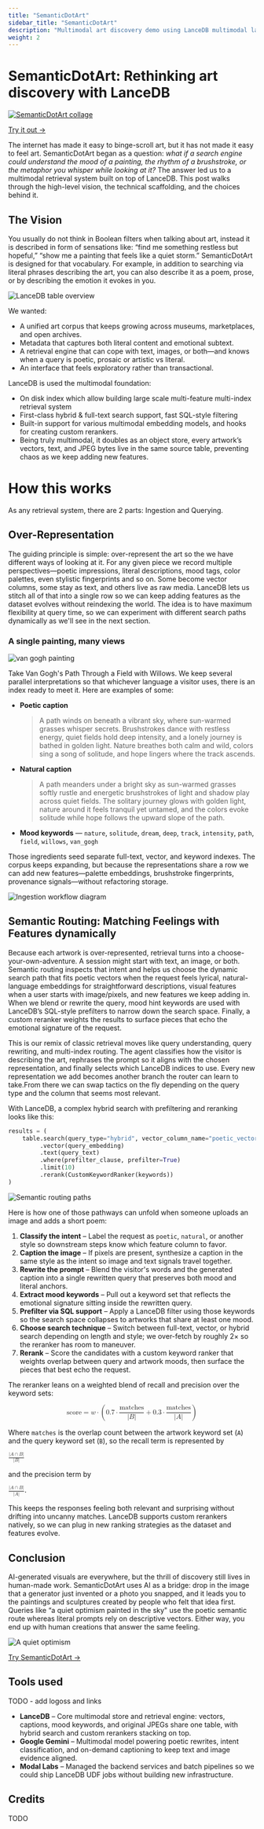 ```yaml
---
title: "SemanticDotArt"
sidebar_title: "SemanticDotArt"
description: "Multimodal art discovery demo using LanceDB multimodal lakehouse features"
weight: 2
---
```


# SemanticDotArt: Rethinking art discovery with LanceDB

[![SemanticDotArt collage](/assets/demos/sda_1.jpg)](https://www.semantic.art/)

[Try it out →](https://www.semantic.art/)

The internet has made it easy to binge-scroll art, but it has not made it easy to feel art. SemanticDotArt began as a question: *what if a search engine could understand the mood of a painting, the rhythm of a brushstroke, or the metaphor you whisper while looking at it?* The answer led us to a multimodal retrieval system built on top of LanceDB. This post walks through the high-level vision, the technical scaffolding, and the choices behind it.



## The Vision

You usually do not think in Boolean filters when talking about art, instead it is described in form of sensations like: “find me something restless but hopeful,” “show me a painting that feels like a quiet storm.” SemanticDotArt is designed for that vocabulary. For example, in addition to searching via literal phrases describing the art, you can also describe it as a poem, prose, or by describing the emotion it evokes in you. 

![LanceDB table overview](/assets/demos/sda_2.jpg)

We wanted:
- A unified art corpus that keeps growing across museums, marketplaces, and open archives.
- Metadata that captures both literal content and emotional subtext.
- A retrieval engine that can cope with text, images, or both—and knows when a query is poetic, prosaic or artistic vs literal.
- An interface that feels exploratory rather than transactional.

LanceDB is used  the multimodal foundation:
- On disk index which allow building large scale multi-feature multi-index retrieval system
- First-class hybrid & full-text search support, fast SQL-style filtering
- Built-in support for various multimodal embedding models, and hooks for creating custom rerankers. 
- Being truly multimodal, it doubles as an object store, every artwork’s vectors, text, and JPEG bytes live in the same source table, preventing chaos as we keep adding new features.

# How this works

As any retrieval system, there are 2 parts: Ingestion and Querying.

## Over-Representation

The guiding principle is simple: over-represent the art so the we have different ways of looking at it. For any given piece we record multiple perspectives—poetic impressions, literal descriptions, mood tags, color palettes, even stylistic fingerprints and so on. Some become vector columns, some stay as text, and others live as raw media. LanceDB lets us stitch all of that into a single row so we can keep adding features as the dataset evolves without reindexing the world. The idea is to have maximum flexibility at query time, so we can experiment with different search paths dynamically as we'll see in the next section. 

### A single painting, many views

![van gogh painting](/assets/demos/sda_van_gogh.jpg)

Take Van Gogh's Path Through a Field with Willows. We keep several parallel interpretations so that whichever language a visitor uses, there is an index ready to meet it. Here are examples of some:

- **Poetic caption**
  > A path winds on beneath a vibrant sky, where sun-warmed grasses whisper secrets. Brushstrokes dance with restless energy, quiet fields hold deep intensity, and a lonely journey is bathed in golden light. Nature breathes both calm and wild, colors sing a song of solitude, and hope lingers where the track ascends.
- **Natural caption**
  > A path meanders under a bright sky as sun-warmed grasses softly rustle and energetic brushstrokes of light and shadow play across quiet fields. The solitary journey glows with golden light, nature around it feels tranquil yet untamed, and the colors evoke solitude while hope follows the upward slope of the path.
- **Mood keywords** — `nature`, `solitude`, `dream`, `deep`, `track`, `intensity`, `path`, `field`, `willows`, `van_gogh`

Those ingredients seed separate full-text, vector, and keyword indexes. The corpus keeps expanding, but because the representations share a row we can add new features—palette embeddings, brushstroke fingerprints, provenance signals—without refactoring storage.

![Ingestion workflow diagram](/assets/demos/sda_3.png)

## Semantic Routing: Matching Feelings with Features dynamically

Because each artwork is over-represented, retrieval turns into a choose-your-own-adventure. A session might start with text, an image, or both. Semantic routing inspects that intent and helps us choose the dynamic search path that fits poetic vectors when the request feels lyrical, natural-language embeddings for straightforward descriptions, visual features when a user starts with image/pixels, and new features we keep adding in. When we blend or rewrite the query, mood hint keywords are used with LanceDB’s SQL-style prefilters to narrow down the search space. Finally, a custom reranker weights the results to surface pieces that echo the emotional signature of the request.

This is our remix of classic retrieval moves like query understanding, query rewriting, and multi-index routing. The agent classifies how the visitor is describing the art, rephrases the prompt so it aligns with the chosen representation, and finally selects which LanceDB indices to use. Every new representation we add becomes another branch the router can learn to take.From there we can swap tactics on the fly depending on the query type and the column that seems most relevant.

With LanceDB, a complex hybrid search with prefiltering and reranking looks like this:

```python
results = (
    table.search(query_type="hybrid", vector_column_name="poetic_vector")
         .vector(query_embedding)
         .text(query_text)
         .where(prefilter_clause, prefilter=True)
         .limit(10)
         .rerank(CustomKeywordRanker(keywords))
)
```


![Semantic routing paths](/assets/demos/sda_4.png)


Here is how one of those pathways can unfold when someone uploads an image and adds a short poem:

1. **Classify the intent** – Label the request as `poetic`, `natural`, or another style so downstream steps know which feature column to favor.
2. **Caption the image** – If pixels are present, synthesize a caption in the same style as the intent so image and text signals travel together.
3. **Rewrite the prompt** – Blend the visitor's words and the generated caption into a single rewritten query that preserves both mood and literal anchors.
4. **Extract mood keywords** – Pull out a keyword set that reflects the emotional signature sitting inside the rewritten query.
5. **Prefilter via SQL support** – Apply a LanceDB filter using those keywords so the search space collapses to artworks that share at least one mood.
6. **Choose search technique** – Switch between full-text, vector, or hybrid search depending on length and style; we over-fetch by roughly 2× so the reranker has room to maneuver.
7. **Rerank** – Score the candidates with a custom keyword ranker that weights overlap between query and artwork moods, then surface the pieces that best echo the request.

The reranker leans on a weighted blend of recall and precision over the keyword sets:

<div class="math">
  <math xmlns="http://www.w3.org/1998/Math/MathML" display="block">
    <mrow>
      <mi>score</mi>
      <mo>=</mo>
      <mi>w</mi>
      <mo>⋅</mo>
      <mo>(</mo>
      <mn>0.7</mn>
      <mo>⋅</mo>
      <mfrac>
        <mi>matches</mi>
        <mrow><mo>|</mo><mi>B</mi><mo>|</mo></mrow>
      </mfrac>
      <mo>+</mo>
      <mn>0.3</mn>
      <mo>⋅</mo>
      <mfrac>
        <mi>matches</mi>
        <mrow><mo>|</mo><mi>A</mi><mo>|</mo></mrow>
      </mfrac>
      <mo>)</mo>
    </mrow>
  </math>
</div>

Where `matches` is the overlap count between the artwork keyword set (`A`) and the query keyword set (`B`), so the recall term is represented by

<math xmlns="http://www.w3.org/1998/Math/MathML" display="inline">
  <mfrac>
    <mrow><mo>|</mo><mi>A</mi><mo>∩</mo><mi>B</mi><mo>|</mo></mrow>
    <mrow><mo>|</mo><mi>B</mi><mo>|</mo></mrow>
  </mfrac>
</math>

and the precision term by

<math xmlns="http://www.w3.org/1998/Math/MathML" display="inline">
  <mfrac>
    <mrow><mo>|</mo><mi>A</mi><mo>∩</mo><mi>B</mi><mo>|</mo></mrow>
    <mrow><mo>|</mo><mi>A</mi><mo>|</mo></mrow>
  </mfrac>
</math>.

This keeps the responses feeling both relevant and surprising without drifting into uncanny matches. LanceDB supports custom rerankers natively, so we can plug in new ranking strategies as the dataset and features evolve.


## Conclusion

AI-generated visuals are everywhere, but the thrill of discovery still lives in human-made work. SemanticDotArt uses AI as a bridge: drop in the image that a generator just invented or a photo you snapped, and it leads you to the paintings and sculptures created by people who felt that idea first. Queries like “a quiet optimism painted in the sky" use the poetic semantic route whereas literal prompts rely on descriptive vectors. Either way, you end up with human creations that answer the same feeling.

![A quiet optimism](/assets/demos/sda_5.jpg)

[Try SemanticDotArt →](https://www.semantic.art/)



## Tools used

TODO - add logoss and links

- **LanceDB** – Core multimodal store and retrieval engine: vectors, captions, mood keywords, and original JPEGs share one table, with hybrid search and custom rerankers stacking on top.
- **Google Gemini** – Multimodal model powering poetic rewrites, intent classification, and on-demand captioning to keep text and image evidence aligned.
- **Modal Labs** – Managed the backend services and batch pipelines so we could ship LanceDB UDF jobs without building new infrastructure.


## Credits

TODO
